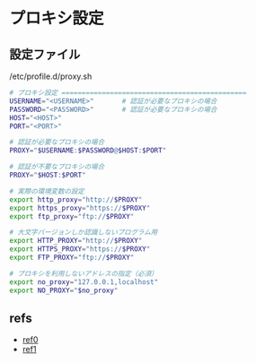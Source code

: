 # プロキシ設定

## 設定ファイル


/etc/profile.d/proxy.sh

```sh
# プロキシ設定 ==============================================
USERNAME="<USERNAME>"       # 認証が必要なプロキシの場合
PASSWORD="<PASSWORD>"       # 認証が必要なプロキシの場合
HOST="<HOST>"
PORT="<PORT>"

# 認証が必要なプロキシの場合
PROXY="$USERNAME:$PASSWORD@$HOST:$PORT"

# 認証が不要なプロキシの場合
PROXY="$HOST:$PORT"

# 実際の環境変数の設定
export http_proxy="http://$PROXY"
export https_proxy="https://$PROXY"
export ftp_proxy="ftp://$PROXY"

# 大文字バージョンしか認識しないプログラム用
export HTTP_PROXY="http://$PROXY"
export HTTPS_PROXY="https://$PROXY"
export FTP_PROXY="ftp://$PROXY"

# プロキシを利用しないアドレスの指定（必須）
export no_proxy="127.0.0.1,localhost"
export NO_PROXY="$no_proxy"

```


## refs
- [ref0](https://lambdalisue.hatenablog.com/entry/2013/06/25/140630)
- [ref1](http://fj.hatenablog.jp/entry/2014/08/20/204554)

